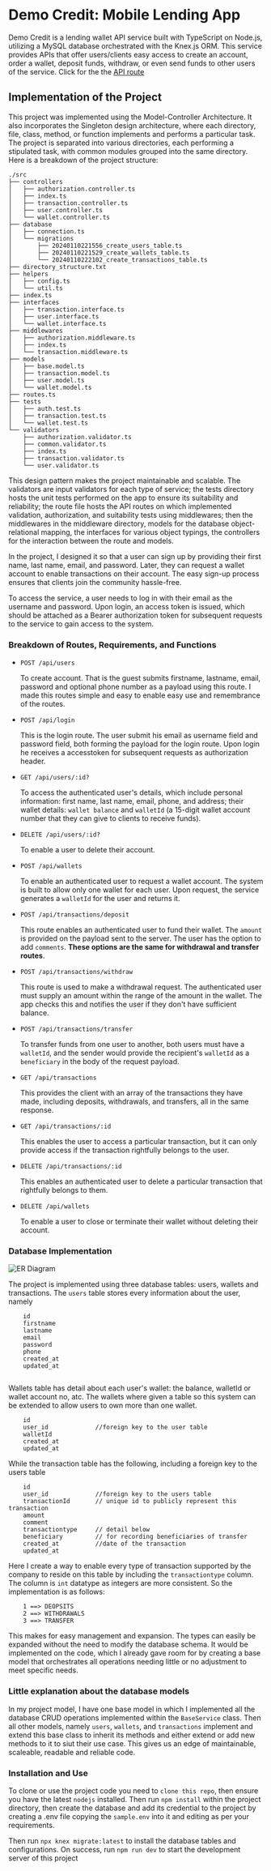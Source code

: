 # Demo Credit: Mobile Lending App

Demo Credit is a lending wallet API service built with TypeScript on Node.js, utilizing a MySQL database orchestrated with the Knex.js ORM. This service provides APIs that offer users/clients easy access to create an account, order a wallet, deposit funds, withdraw, or even send funds to other users of the service.
Click for the the <a href="/api" >API route</a>

## Implementation of the Project

This project was implemented using the Model-Controller Architecture. It also incorporates the Singleton design architecture, where each directory, file, class, method, or function implements and performs a particular task. The project is separated into various directories, each performing a stipulated task, with common modules grouped into the same directory. Here is a breakdown of the project structure:

```
./src
├── controllers
│   ├── authorization.controller.ts
│   ├── index.ts
│   ├── transaction.controller.ts
│   ├── user.controller.ts
│   └── wallet.controller.ts
├── database
│   ├── connection.ts
│   └── migrations
│       ├── 20240110221556_create_users_table.ts
│       ├── 20240110221529_create_wallets_table.ts
│       └── 20240110222102_create_transactions_table.ts
├── directory_structure.txt
├── helpers
│   ├── config.ts
│   └── util.ts
├── index.ts
├── interfaces
│   ├── transaction.interface.ts
│   ├── user.interface.ts
│   └── wallet.interface.ts
├── middlewares
│   ├── authorization.middleware.ts
│   ├── index.ts
│   └── transaction.middleware.ts
├── models
│   ├── base.model.ts
│   ├── transaction.model.ts
│   ├── user.model.ts
│   └── wallet.model.ts
├── routes.ts
├── tests
│   ├── auth.test.ts
│   ├── transaction.test.ts
│   └── wallet.test.ts
└── validators
    ├── authorization.validator.ts
    ├── common.validator.ts
    ├── index.ts
    ├── transaction.validator.ts
    └── user.validator.ts

```
This design pattern makes the project maintainable and scalable. The validators are input validators for each type of service; the tests directory hosts the unit tests performed on the app to ensure its suitability and reliability; the route file hosts the API routes on which implemented validation, authorization, and suitability tests using middlewares; then the middlewares in the middleware directory, models for the database object-relational mapping, the interfaces for various object typings, the controllers for the interaction between the route and models.

In the project, I designed it so that a user can sign up by providing their first name, last name, email, and password. Later, they can request a wallet account to enable transactions on their account. The easy sign-up process ensures that clients join the community hassle-free.

To access the service, a user needs to log in with their email as the username and password. Upon login, an access token is issued, which should be attached as a Bearer authorization token for subsequent requests to the service to gain access to the system.

### Breakdown of Routes, Requirements, and Functions

- `POST /api/users`

  To create account. That is the guest submits firstname, lastname, email, password and optional phone number as a payload using this route. I made this routes simple and easy to enable easy use and remembrance of the routes.

- `POST /api/login`

  This is the login route. The user submit his email as username field and password field, both forming the payload for the login route. Upon login he receives a accesstoken for subsequent requests as authorization header.

- `GET /api/users/:id?`

  To access the authenticated user's details, which include personal information: first name, last name, email, phone, and address; their wallet details: `wallet balance` and `walletId` (a 15-digit wallet account number that they can give to clients to receive funds).

- `DELETE /api/users/:id?`

  To enable a user to delete their account.

- `POST /api/wallets`

  To enable an authenticated user to request a wallet account. The system is built to allow only one wallet for each user. Upon request, the service generates a `walletId` for the user and returns it.

- `POST /api/transactions/deposit`

  This route enables an authenticated user to fund their wallet. The `amount` is provided on the payload sent to the server. The user has the option to add `comments`. __These options are the same for withdrawal and transfer routes__.

- `POST /api/transactions/withdraw`

  This route is used to make a withdrawal request. The authenticated user must supply an amount within the range of the amount in the wallet. The app checks this and notifies the user if they don't have sufficient balance.

- `POST /api/transactions/transfer`

  To transfer funds from one user to another, both users must have a `walletId`, and the sender would provide the recipient's `walletId` as a `beneficiary` in the body of the request payload.

- `GET /api/transactions`

  This provides the client with an array of the transactions they have made, including deposits, withdrawals, and transfers, all in the same response.

- `GET /api/transactions/:id`

  This enables the user to access a particular transaction, but it can only provide access if the transaction rightfully belongs to the user.

- `DELETE /api/transactions/:id`

  This enables an authenticated user to delete a particular transaction that rightfully belongs to them.

- `DELETE /api/wallets`

  To enable a user to close or terminate their wallet without deleting their account.


### Database Implementation

![ER Diagram](https://github.com/chukwuemekaodigwe/demo_credit/assets/94064248/d035456f-d595-4397-96d8-3fe05a8c5f43 "Database ER Diagram")


The project is implemented using three database tables: users, wallets and transactions. The `users` table stores every information about the user, namely



```
    id
    firstname
    lastname
    email
    password
    phone
    created_at
    updated_at
    
```

Wallets table has detail about each user's wallet: the balance, walletId or wallet account no, atc. The wallets where given a table so this system can be extended to allow users to own more than one wallet.

```
    id
    user_id             //foreign key to the user table
    walletId
    created_at
    updated_at
```

While the transaction table has the following, including a foreign key to the users table

```
    id
    user_id             //foreign key to the users table
    transactionId       // unique id to publicly represent this transaction
    amount
    comment
    transactiontype     // detail below
    beneficiary         // for recording beneficiaries of transfer
    created_at          //date of the transaction
    updated_at

```

Here I create a way to enable every type of transaction supported by the company to reside on this table by including the `transactiontype` column. The column is `int` datatype as integers are more consistent. So the implementation is as follows:
    
```
    1 ==> DEOPSITS
    2 ==> WITHDRAWALS
    3 ==> TRANSFER

```
This makes for easy management and expansion. The types can easily be expanded without the need to modify the database schema. It would be implemented on the code, which I already gave room for by creating a base model that orchestrates all operations needing little or no adjustment to meet specific needs.

### Little explanation about the database models

In my project model, I have one base model in which I implemented all the database CRUD operations implemented within the `BaseService` class. Then all other models, namely `users`, `wallets`, and `transactions` implement and extend this base class to inherit its methods and either extend or add new methods to it to siut their use case. This gives us an edge of maintainable, scaleable, readable and reliable code.

### Installation and Use

To clone or use the project code you need to `clone this repo`, then ensure you have the latest `nodejs` installed. Then run
`npm install` within the project directory, then create the database and add its credential to the project by creating a .env file copying the `sample.env` into it and editing as per your requirements. 

Then run `npx knex migrate:latest` to install the database tables and configurations. On success, run `npm run dev` to start the development server of this project
